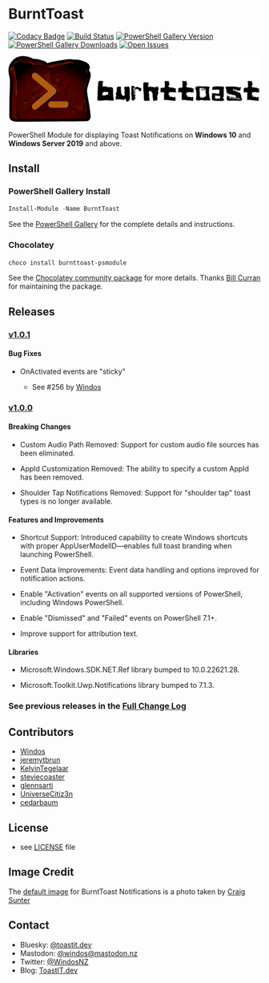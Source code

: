 # BurntToast

[![Codacy Badge](https://app.codacy.com/project/badge/Grade/5c96b736ff1b45d98666160ab37dcad5)](https://www.codacy.com/manual/Windos/BurntToast?utm_source=github.com&amp;utm_medium=referral&amp;utm_content=Windos/BurntToast&amp;utm_campaign=Badge_Grade)
[![Build Status](https://dev.azure.com/windosnz/BurntToast/_apis/build/status/Windos.BurntToast-Build?branchName=main)](https://dev.azure.com/windosnz/BurntToast/_build/latest?definitionId=2&branchName=main)
[![PowerShell Gallery Version](https://img.shields.io/powershellgallery/v/BurntToast.svg)](https://www.powershellgallery.com/packages/BurntToast)
[![PowerShell Gallery Downloads](https://img.shields.io/powershellgallery/dt/BurntToast.svg)](https://www.powershellgallery.com/packages/BurntToast)
[![Open Issues](https://img.shields.io/github/issues-raw/Windos/BurntToast.svg)](https://github.com/Windos/BurntToast/issues)

![BurntToast Logo Banner](/images/BurntToast-Wide.png)

PowerShell Module for displaying Toast Notifications on **Windows 10** and **Windows Server 2019** and above.

## Install

### PowerShell Gallery Install

```powershell
Install-Module -Name BurntToast
```

See the [PowerShell Gallery](http://www.powershellgallery.com/packages/BurntToast/) for the complete details and
instructions.

### Chocolatey

```powershell
choco install burnttoast-psmodule
```

See the [Chocolatey community package](https://chocolatey.org/packages/burnttoast-psmodule) for more details. Thanks
[Bill Curran](https://github.com/bcurran3) for maintaining the package.

## Releases

### [v1.0.1](https://github.com/Windos/BurntToast/releases/download/v1.0.1/BurntToast.zip)

#### Bug Fixes

- OnActivated events are "sticky"

  - See #256 by [Windos](https://github.com/Windos)

### [v1.0.0](https://github.com/Windos/BurntToast/releases/download/v1.0.0/BurntToast.zip)

#### Breaking Changes

- Custom Audio Path Removed: Support for custom audio file sources has been eliminated.

- AppId Customization Removed: The ability to specify a custom AppId has been removed.

- Shoulder Tap Notifications Removed: Support for "shoulder tap" toast types is no longer available.

#### Features and Improvements

- Shortcut Support: Introduced capability to create Windows shortcuts with proper AppUserModelID—enables full toast branding when launching PowerShell.

- Event Data Improvements: Event data handling and options improved for notification actions.

- Enable "Activation" events on all supported versions of PowerShell, including Windows PowerShell.

- Enable "Dismissed" and "Failed" events on PowerShell 7.1+.

- Improve support for attribution text.

#### Libraries

- Microsoft.Windows.SDK.NET.Ref library bumped to 10.0.22621.28.

- Microsoft.Toolkit.Uwp.Notifications library bumped to 7.1.3.

### See previous releases in the [Full Change Log](CHANGES.md)

## Contributors

- [Windos](https://github.com/Windos)
- [jeremytbrun](https://github.com/jeremytbrun)
- [KelvinTegelaar](https://github.com/KelvinTegelaar)
- [steviecoaster](https://github.com/steviecoaster)
- [glennsarti](https://github.com/glennsarti)
- [UniverseCitiz3n](https://github.com/UniverseCitiz3n)
- [cedarbaum](https://github.com/cedarbaum)

## License

- see [LICENSE](LICENSE) file

## Image Credit

The [default image](/images/BurntToast.png) for BurntToast Notifications is a photo taken by
[Craig Sunter](https://www.flickr.com/photos/16210667@N02/17230428864)

## Contact

- Bluesky: [@toastit.dev](https://bsky.app/profile/toastit.dev)
- Mastodon: [@windos@mastodon.nz](https://mastodon.nz/@windos)
- Twitter: [@WindosNZ](https://twitter.com/windosnz)
- Blog: [ToastIT.dev](https://toastit.dev/)
